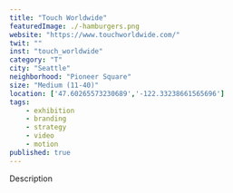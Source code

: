 ```yaml
---
title: "Touch Worldwide"
featuredImage: ./-hamburgers.png
website: "https://www.touchworldwide.com/"
twit: ""
inst: "touch_worldwide"
category: "T"
city: "Seattle"
neighborhood: "Pioneer Square"
size: "Medium (11-40)"
location: ['47.60265573230689','-122.33238661565696']
tags:
    - exhibition
    - branding
    - strategy
    - video
    - motion
published: true
---
```


Description
